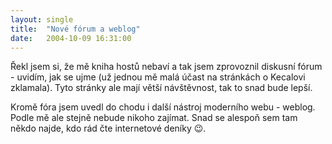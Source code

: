 ```yaml
---
layout: single
title:  "Nové fórum a weblog"
date:   2004-10-09 16:31:00
---
```

Řekl jsem si, že mě kniha hostů nebaví a tak jsem zprovoznil diskusní
fórum - uvidím, jak se ujme (už jednou mě malá účast na stránkách
o Kecalovi zklamala). Tyto stránky ale mají větší návštěvnost, tak to
snad bude lepší.

Kromě fóra jsem uvedl do chodu i další nástroj moderního webu - weblog.
Podle mě ale stejně nebude nikoho zajímat. Snad se alespoň sem tam někdo
najde, kdo rád čte internetové deníky :wink:.
